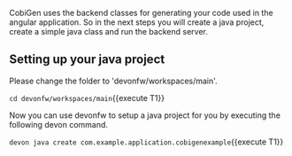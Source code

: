CobiGen uses the backend classes for generating your code used in the angular application. So in the next steps you will create a java project, create a simple java class and run the backend server.


## Setting up your java project

Please change the folder to &#39;devonfw/workspaces/main&#39;.

`cd devonfw/workspaces/main`{{execute T1}}

Now you can use devonfw to setup a java project for you by executing the following devon command.

`devon java create com.example.application.cobigenexample`{{execute T1}}

